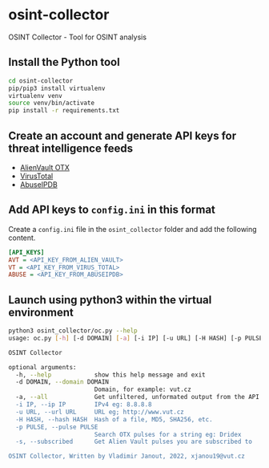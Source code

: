 # osint-collector
OSINT Collector - Tool for OSINT analysis

## Install the Python tool

```bash
cd osint-collector
pip/pip3 install virtualenv
virtualenv venv
source venv/bin/activate
pip install -r requirements.txt
```
## Create an account and generate API keys for threat intelligence feeds
- [AlienVault OTX](https://otx.alienvault.com/)
- [VirusTotal](https://www.virustotal.com/gui/join-us)
- [AbuseIPDB](https://www.abuseipdb.com/register?plan=free)

## Add API keys to `config.ini` in this format
Create a `config.ini` file in the `osint_collector` folder and add the following content.

```ini
[API_KEYS]
AVT = <API_KEY_FROM_ALIEN_VAULT>
VT = <API_KEY_FROM_VIRUS_TOTAL>
ABUSE = <API_KEY_FROM_ABUSEIPDB>
```

## Launch using python3 within the virtual environment

```bash
python3 osint_collector/oc.py --help
usage: oc.py [-h] [-d DOMAIN] [-a] [-i IP] [-u URL] [-H HASH] [-p PULSE] [-s]

OSINT Collector

optional arguments:
  -h, --help            show this help message and exit
  -d DOMAIN, --domain DOMAIN
                        Domain, for example: vut.cz
  -a, --all             Get unfiltered, unformated output from the API's.
  -i IP, --ip IP        IPv4 eg: 8.8.8.8
  -u URL, --url URL     URL eg; http://www.vut.cz
  -H HASH, --hash HASH  Hash of a file, MD5, SHA256, etc.
  -p PULSE, --pulse PULSE
                        Search OTX pulses for a string eg: Dridex
  -s, --subscribed      Get Alien Vault pulses you are subscribed to

OSINT Collector, Written by Vladimir Janout, 2022, xjanou19@vut.cz
```


